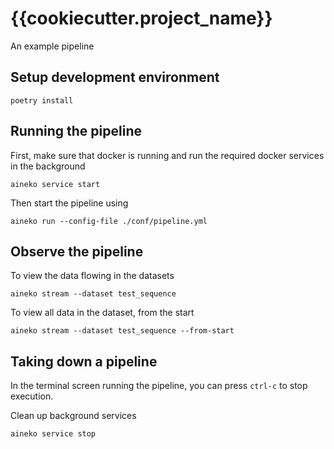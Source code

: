 # {{cookiecutter.project_name}}

An example pipeline

## Setup development environment

```
poetry install
```

## Running the pipeline

First, make sure that docker is running and run the required docker services in the background

```
aineko service start
```

Then start the pipeline using
```
aineko run --config-file ./conf/pipeline.yml
```

## Observe the pipeline

To view the data flowing in the datasets

```
aineko stream --dataset test_sequence
```

To view all data in the dataset, from the start

```
aineko stream --dataset test_sequence --from-start
```


## Taking down a pipeline

In the terminal screen running the pipeline, you can press `ctrl-c` to stop execution.

Clean up background services
```
aineko service stop
```
